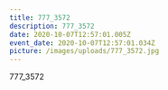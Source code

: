 ```yaml
---
title: 777_3572
description: 777_3572
date: 2020-10-07T12:57:01.005Z
event_date: 2020-10-07T12:57:01.034Z
picture: /images/uploads/777_3572.jpg
---
```

777_3572
